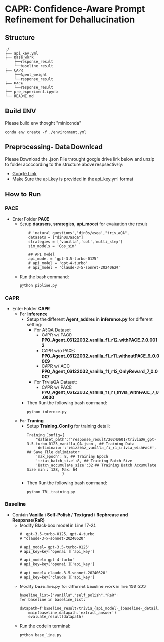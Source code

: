 # CAPR: Confidence-Aware Prompt Refinement for Dehallucination

## Structure
```
./
├── api_key.yml
├── base_work
    ├──response_result
    └──baseline_result
├── CAPR
    ├──Agent_weight
    └──response_result
├── PACE
    └──response_result
├── pre_experiment.ipynb
└── README.md
```
## Build ENV
Please build env thought "miniconda"
```
conda env create -f ./environment.yml
```

## Preprocessing- Data Download
Please Download the .json File throught google drive link below and unzip to folder accccording to the structure above respsectively:
- [Google Link](https://drive.google.com/file/d/13blyu19dmVWNquZ7IzOKxP3GalaH6cwb/view?usp=sharing)
- Make Sure the api_key is provided in the api_key.yml format

## How to Run
### PACE
- Enter Folder **PACE**
    - Setup **datasets**, **strategies**, **api_model** for evaluation the result
        ```
            # 'natural_questions','din0s/asqa',"triviaQA",
            datasets = ["din0s/asqa"]
            strategies = ['vanilla','cot','multi_step']
            sim_models = 'Cos_sim'

            ## API model
            api_model = 'gpt-3.5-turbo-0125'
            # api_model = 'gpt-4-turbo'
            # api_model = 'claude-3-5-sonnet-20240620'
        ```
    - Run the bash command:
        ```
        python pipline.py
        ```
### CAPR

- Enter Folder **CAPR**
    - For **Inference**
        - Setup the different **Agent_addres** in **inference.py** for different setting:
            - For ASQA Dataset:
                - CAPR w/ PACE: **PPO_Agent_06122032_vanilla_f1_r12_withPACE_7_0.0012**
                - CAPR w/o PACE: **PPO_Agent_06122032_vanilla_f1_r11_withoutPACE_9_0.0009**
                - CAPR w/ ACC: **PPO_Agent_06122032_vanilla_f1_r12_OnlyReward_7_0.0007**
            - For TriviaQA Dataset:
                - CAPR w/ PACE: **PPO_Agent_06122032_vanilla_f1_r1_trivia_withPACE_7_0.0030**
        - Then Run the following bash command:
            ```
            python infernce.py
            ```
    - For **Traning**
        - Setup **Training_Config** for training detail:
            ```
            Training_Config={
                "dataset_path":f'response_result/20240601/triviaQA_gpt-3.5-turbo-0125_vanilla_QA.json', ## Training Data
                'deliminator':"06122032_vanilla_f1_r1_trivia_withPACE", ## Save_File deliminator
                'max_epoch': 8, ## Training Epoch
                'trian_batch_size':8, ## Training Batch Size
                'Batch_accumulate_size':32 ## Training Batch Accumulate Size min : 128, Max: 64
                            }
            ```
        - Then Run the following bash command:
            ```
            python TRL_training.py
            ```
### Baseline
- Contain **Vanilla** / **Self-Polish** / **Textgrad** / **Rephrease and Response(RaR)**
    - Modify Black-box model in Line 17-24
        ```
        #  gpt-3.5-turbo-0125, gpt-4-turbo
        # "claude-3-5-sonnet-20240620"

        # api_model='gpt-3.5-turbo-0125'
        # api_key=key['openai']['api_key']

        # api_model='gpt-4-turbo'
        # api_key=key['openai']['api_key']

        # api_model='claude-3-5-sonnet-20240620'
        # api_key=key['claude']['api_key']

        ```
    - Modify base_line.py for differnet baseline work in line 199-203
        ```
        baseline_list=["vanilla","self_polish","RaR"]
        for baseline in baseline_list:
            datapath=f'baseline_result/trivia_{api_model}_{baseline}_detail.json'
            main(baseline,datapath,'extract_answer')
            evaluate_result(datapath)
        ```
    - Run the code in terminal:
        ```
        python base_line.py
        ```

